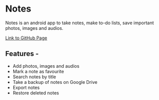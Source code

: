 # Notes

Notes is an android app to take notes, make to-do lists, save important photos, images and audios.

[Link to GitHub Page](https://imrahulr.github.io/android/google%20drive%20api/recycler%20view/card%20view/java/2018/01/01/notes-app.html)

## Features -
- Add photos, images and audios
- Mark a note as favourite
- Search notes by title
- Take a backup of notes on Google Drive
- Export notes
- Restore deleted notes
